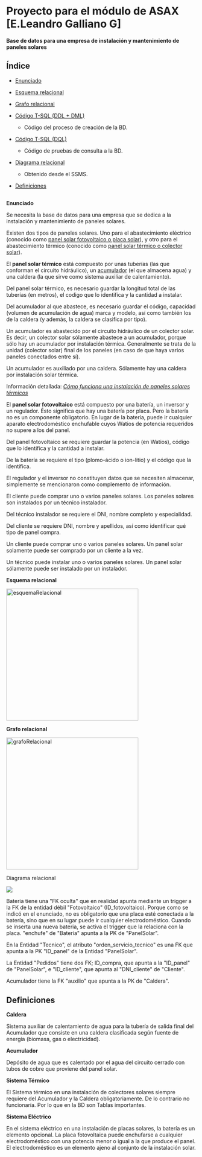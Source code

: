 # Proyecto para el módulo de ASAX [E.Leandro Galliano G]

**Base de datos para una empresa de instalación y mantenimiento de paneles solares**

## Índice

* [Enunciado](#bout)

* [Esquema relacional](#esquemaRel)

* [Grafo relacional](#grafoRel)

* [Código T-SQL (DDL + DML)](../proyecto_LeandroGalliano.sql)

  - Código del proceso de creación de la BD.
* [Código T-SQL (DQL)](../consultas_BD-paneles.sql)

  - Código de pruebas de consulta a la BD.

* [Diagrama relacional](#diagram)

  - Obtenido desde el SSMS.

* [Definiciones](#defs)

##
<a name="bout">**Enunciado**</a>

Se necesita la base de datos para una empresa que se dedica a la instalación y mantenimiento de paneles solares.

Existen dos tipos de paneles solares. Uno para el abastecimiento eléctrico (conocido como [panel solar fotovoltaico o placa solar](#diferencias)), y otro para el abastecimiento térmico (conocido como [panel solar térmico o colector solar](#diferencias)).

El **panel solar térmico** está compuesto por unas tuberías (las que conforman el circuito hidráulico), un [acumulador](#acumu) 
(el que almacena agua) y una caldera (la que sirve como sistema auxiliar de calentamiento).

Del panel solar térmico, es necesario guardar la longitud total de las tuberías (en metros), el codigo que lo identifica
y la cantidad a instalar.

Del acumulador al que abastece, es necesario guardar el código, capacidad (volumen de acumulación de agua) marca y modelo, así como también los de la caldera (y además, la caldera se clasifica por tipo).

Un acumulador es abastecido por el circuito hidráulico de un colector solar. Es decir, un colector solar sólamente
abastece a un acumulador, porque sólo hay un acumulador por instalación térmica. Generalmente se trata de la unidad
(colector solar) final de los paneles (en caso de que haya varios paneles conectados entre sí).

Un acumulador es auxiliado por una caldera. Sólamente hay una caldera por instalación solar térmica.

Información detallada: [*Cómo funciona una instalación de paneles solares térmicos*](./expl/instalacionTermicaPaneles.md)


El **panel solar fotovoltaico** está compuesto por una batería, un inversor y un regulador. Ésto significa que hay una batería por placa. Pero la batería no es un componente obligatorio. En lugar de la batería, puede ir cualquier
aparato electrodoméstico enchufable cuyos Watios de potencia requeridos no supere a los del panel.

Del panel fotovoltaico se requiere guardar la potencia (en Watios), código que lo identifica y la cantidad a instalar.

De la batería se requiere el tipo (plomo-ácido o ion-litio) y el código que la identifica.

El regulador y el inversor no constituyen datos que se necesiten almacenar, simplemente se mencionaron como complemento de
información.

El cliente puede comprar uno o varios paneles solares. Los paneles solares son instalados por un técnico instalador.

Del técnico instalador se requiere el DNI, nombre completo y especialidad.

Del cliente se requiere DNI, nombre y apellidos, así como identificar qué tipo de panel compra.

Un cliente puede comprar uno o varios paneles solares. Un panel solar solamente puede ser comprado por un cliente a 
la vez.

Un técnico puede instalar uno o varios paneles solares. Un panel solar sólamente puede ser instalado por un instalador.

<a name="esquemaRel">**Esquema relacional**</a>

[<img src="https://www.mediafire.com/convkey/57ac/bagmzh1d4wpky3bzg.jpg" alt="esquemaRelacional" width="350px" height="350px"/>](https://www.mediafire.com/convkey/57ac/bagmzh1d4wpky3bzg.jpg)


<a name="grafoRel">**Grafo relacional**</a>

[<img src="https://www.mediafire.com/convkey/a288/5z5ysnqwxf4yicazg.jpg" alt="grafoRelacional" width="350px" height="350px"/>](https://www.mediafire.com/convkey/88eb/sbw99v97hxjcpvdzg.jpg)


<a name="diagram">Diagrama relacional</a>

![](https://www.mediafire.com/convkey/35e0/fipvv6lmnadbqw8zg.jpg)

Bateria tiene una "FK oculta" que en realidad apunta mediante un trigger a la FK de la entidad débil "Fotovoltaico"
(ID_fotovoltaico).
Porque como se indicó en el enunciado, no es obligatorio que una placa esté conectada a la batería, sino que en su lugar
puede ir cualquier electrodoméstico.
Cuando se inserta una nueva bateria, se activa el trigger que la relaciona con la placa.
"enchufe" de "Bateria" apunta a la PK de "PanelSolar".

En la Entidad "Tecnico", el atributo "orden_servicio_tecnico" es una FK que apunta a la PK "ID_panel" de la Entidad "PanelSolar".

La Entidad "Pedidos" tiene dos FK; ID_compra, que apunta a la "ID_panel" de "PanelSolar", e "ID_cliente", que apunta al "DNI_cliente" de "Cliente".

Acumulador tiene la FK "auxilio" que apunta a la PK de "Caldera".


<a name="defs"></a>
## Definiciones

**Caldera**

Sistema auxiliar de calentamiento de agua para la tubería de salida final del Acumulador que consiste en una caldera
clasificada según fuente de energía (biomasa, gas o electricidad).

**Acumulador**

Depósito de agua que es calentado por el agua del circuito cerrado con tubos de cobre que proviene del panel solar.

**Sistema Térmico**

El Sistema térmico en una instalación de colectores solares siempre requiere del Acumulador y la Caldera obligatoriamente. De lo contrario no funcionaría. Por lo que en la BD son Tablas importantes.

**Sistema Eléctrico**

En el sistema eléctrico en una instalación de placas solares, la batería es un elemento opcional. La placa fotovoltaica puede enchufarse a cualquier electrodoméstico con una potencia menor o igual a la que produce el panel. El electrodoméstico es un elemento ajeno al conjunto de la instalación solar.
